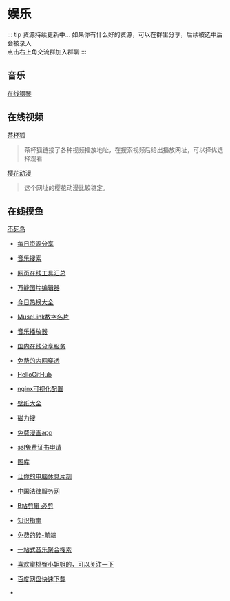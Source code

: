 # 娱乐
::: tip 资源持续更新中...
如果你有什么好的资源，可以在群里分享，后续被选中后会被录入 <br>
点击右上角交流群加入群聊
:::

## 音乐

[在线钢琴](https://www.autopiano.cn/)

## 在线视频

 [茶杯狐](https://cupfox.app/)

> 茶杯狐链接了各种视频播放地址，在搜索视频后给出播放网址，可以择优选择观看

[樱花动漫](http://yhdm80.com/)

> 这个网址的樱花动漫比较稳定。

## 在线摸鱼

[不死鸟](https://iui.su/)

- [每日资源分享](https://iui.su/160/)

- [音乐搜索](https://iui.su/2217/)
- [网页在线工具汇总](https://iui.su/1492/)
- [万能图片编辑器](https://iui.su/3837/)
- [今日热榜大全](https://iui.su/3069/)
- [MuseLink数字名片](https://iui.su/3830/)
- [音乐播放器](https://iui.su/421/)
- [国内在线分享服务](https://iui.su/3170/)
- [免费的内网穿透](https://iui.su/458/)
- [HelloGitHub](https://iui.su/2811/)
- [nginx可视化配置](https://iui.su/126/)
- [壁纸大全](https://iui.su/3298/)
- [磁力搜](https://iui.su/908/)
- [免费漫画app](https://iui.su/3034/)
- [ssl免费证书申请](https://iui.su/3699/)
- [图库](https://iui.su/3709/)
- [让你的电脑休息片刻](http://sit.widget4.com/)
- [中国法律服务网](https://ai.12348.gov.cn/pc/)
- [B站剪辑 必剪](https://bcut.drawyoo.com/)
- [知识指南](https://zh.wikihow.com/%E9%A6%96%E9%A1%B5)
- [免费的砖-前端](https://www.thosefree.com/web)
- [一站式音乐聚合搜索](https://iui.su/3310/)
- [喜欢蜜桃臀小姐姐的，可以关注一下](https://iui.su/3744/)
- [百度网盘快速下载](https://kinhdown.kinh.cc/?Type=FrontPage)
- 

